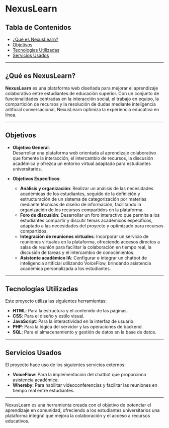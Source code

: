 # NexusLearn

## Tabla de Contenidos

- [¿Qué es NexusLearn?](#qué-es-nexuslearn)
- [Objetivos](#objetivos)
- [Tecnologías Utilizadas](#tecnologías-utilizadas)
- [Servicios Usados](#servicios-usados)

---

## ¿Qué es NexusLearn?

**NexusLearn** es una plataforma web diseñada para mejorar el aprendizaje colaborativo entre estudiantes de educación superior. Con un conjunto de funcionalidades centradas en la interacción social, el trabajo en equipo, la compartición de recursos y la resolución de dudas mediante inteligencia artificial conversacional, NexusLearn optimiza la experiencia educativa en línea.

---

## Objetivos

- **Objetivo General**:  
   Desarrollar una plataforma web orientada al aprendizaje colaborativo que fomente la interacción, el intercambio de recursos, la discusión académica y ofrezca un entorno virtual adaptado para estudiantes universitarios.

- **Objetivos Específicos**:
  - **Análisis y organización**: Realizar un análisis de las necesidades académicas de los estudiantes, seguido de la definición y estructuración de un sistema de categorización por materias mediante técnicas de diseño de información, facilitando la organización de los recursos compartidos en la plataforma.
  - **Foro de discusión**: Desarrollar un foro interactivo que permita a los estudiantes compartir y discutir temas académicos específicos, adaptado a las necesidades del proyecto y optimizado para recursos compartidos.
  - **Integración de reuniones virtuales**: Incorporar un servicio de reuniones virtuales en la plataforma, ofreciendo accesos directos a salas de reunión para facilitar la colaboración en tiempo real, la discusión de tareas y el intercambio de conocimientos.
  - **Asistente académico IA**: Configurar e integrar un chatbot de inteligencia artificial utilizando VoiceFlow, brindando asistencia académica personalizada a los estudiantes.

---

## Tecnologías Utilizadas

Este proyecto utiliza las siguientes herramientas:

- **HTML**: Para la estructura y el contenido de las páginas.
- **CSS**: Para el diseño y estilo visual.
- **JavaScript**: Para la interactividad en la interfaz de usuario.
- **PHP**: Para la lógica del servidor y las operaciones de backend.
- **SQL**: Para el almacenamiento y gestión de datos en la base de datos.

---

## Servicios Usados

El proyecto hace uso de los siguientes servicios externos:

- **VoiceFlow**: Para la implementación del chatbot que proporciona asistencia académica.
- **Whereby**: Para habilitar videoconferencias y facilitar las reuniones en tiempo real entre estudiantes.

---

NexusLearn es una herramienta creada con el objetivo de potenciar el aprendizaje en comunidad, ofreciendo a los estudiantes universitarios una plataforma integral que mejora la colaboración y el acceso a recursos educativos.
